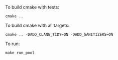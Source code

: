 To build cmake with tests:
    
    cmake ..

To build cmake with all targets:

    cmake .. -DADD_CLANG_TIDY=ON -DADD_SANITIZERS=ON

To run:

    make run_pool
    